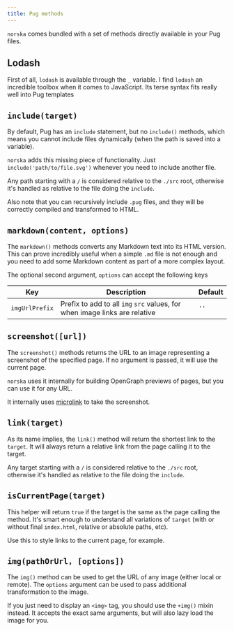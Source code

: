 ```yaml
---
title: Pug methods
---
```


`norska` comes bundled with a set of methods directly available in your Pug
files.

## Lodash

First of all, `lodash` is available through the `_` variable. I find `lodash` an
incredible toolbox when it comes to JavaScript. Its terse syntax fits really
well into Pug templates

## `include(target)`

By default, Pug has an `include` statement, but no `include()` methods, which
means you cannot include files dynamically (when the path is saved into
a variable).

`norska` adds this missing piece of functionality. Just
`include('path/to/file.svg')` whenever you need to include another file.

Any path starting with a `/` is considered relative to the `./src` root,
otherwise it's handled as relative to the file doing the `include`.

Also note that you can recursively include `.pug` files, and they will be
correctly compiled and transformed to HTML.

## `markdown(content, options)`

The `markdown()` methods converts any Markdown text into its HTML version. This
can prove incredibly useful when a simple `.md` file is not enough and you need
to add some Markdown content as part of a more complex layout.

The optional second argument, `options` can accept the following keys

| Key            | Description                                                                | Default |
| -------------- | -------------------------------------------------------------------------- | ------- |
| `imgUrlPrefix` | Prefix to add to all `img` `src` values, for when image links are relative | `''`    |

## `screenshot([url])`

The `screenshot()` methods returns the URL to an image representing a screenshot
of the specified page. If no argument is passed, it will use the current page.

`norska` uses it internally for building OpenGraph previews of pages, but you
can use it for any URL.

It internally uses [microlink][1] to take the screenshot.

## `link(target)`

As its name implies, the `link()` method will return the shortest link to the
`target`. It will always return a relative link from the page calling it to the
target.

Any target starting with a `/` is considered relative to the `./src` root,
otherwise it's handled as relative to the file doing the `include`.

## `isCurrentPage(target)`

This helper will return `true` if the target is the same as the page calling the
method. It's smart enough to understand all variations of `target` (with or
without final `index.html`, relative or absolute paths, etc).

Use this to style links to the current page, for example.

## `img(pathOrUrl, [options])`

The `img()` method can be used to get the URL of any image (either local or
remote). The `options` argument can be used to pass additional transformation to
the image.

If you just need to display an `<img>` tag, you should use the `+img()` mixin
instead. It accepts the exact same arguments, but will also lazy load the image
for you.

[1]: https://microlink.io/
